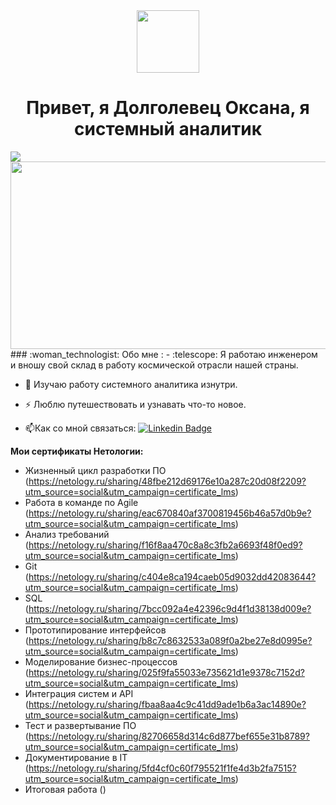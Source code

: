 <div id="header" align="center">
  <img src="https://media.giphy.com/media/M9gbBd9nbDrOTu1Mqx/giphy.gif" width="100"/>
</div>
<div id="header" align="center">
  <h1>Привет, я Долголевец Оксана, я системный аналитик</h1>
</div>  
<div id="badges">
  <a href="https://vk.com/feed">
  <img src="https://img.shields.io/badge/VK-blue?logo=VK&logoColor=white&style=for-the-badge"/>
  </a> 
</div>
<div align="center">
  <img src="https://media.giphy.com/media/dWesBcTLavkZuG35MI/giphy.gif" width="600" height="300"/>
</div>
### :woman_technologist: Обо мне :
- :telescope: Я работаю инженером и вношу свой склад в работу космической отрасли нашей страны.

- :seedling: Изучаю работу системного аналитика изнутри.

- :zap: Люблю путешествовать и узнавать что-то новое.

- :mailbox:Как со мной связаться: [![Linkedin Badge](https://img.shields.io/badge/-kakbar-blue?style=flat&logo=Linkedin&logoColor=white)](your-linkedin-url)

**Мои сертификаты Нетологии:**
- Жизненный цикл разработки ПО (https://netology.ru/sharing/48fbe212d69176e10a287c20d08f2209?utm_source=social&utm_campaign=certificate_lms)
- Работа в команде по Agile (https://netology.ru/sharing/eac670840af3700819456b46a57d0b9e?utm_source=social&utm_campaign=certificate_lms)
- Анализ требований (https://netology.ru/sharing/f16f8aa470c8a8c3fb2a6693f48f0ed9?utm_source=social&utm_campaign=certificate_lms)
- Git (https://netology.ru/sharing/c404e8ca194caeb05d9032dd42083644?utm_source=social&utm_campaign=certificate_lms)
- SQL (https://netology.ru/sharing/7bcc092a4e42396c9d4f1d38138d009e?utm_source=social&utm_campaign=certificate_lms)
- Прототипирование интерфейсов (https://netology.ru/sharing/b8c7c8632533a089f0a2be27e8d0995e?utm_source=social&utm_campaign=certificate_lms)
- Моделирование бизнес-процессов (https://netology.ru/sharing/025f9fa55033e735621d1e9378c7152d?utm_source=social&utm_campaign=certificate_lms)
- Интеграция систем и API (https://netology.ru/sharing/fbaa8aa4c9c41dd9ade1b6a3ac14890e?utm_source=social&utm_campaign=certificate_lms)
- Тест и развертывание ПО (https://netology.ru/sharing/82706658d314c6d877bef655e31b8789?utm_source=social&utm_campaign=certificate_lms)
- Документирование в IT (https://netology.ru/sharing/5fd4cf0c60f795521f1fe4d3b2fa7515?utm_source=social&utm_campaign=certificate_lms)
- Итоговая работа ()

